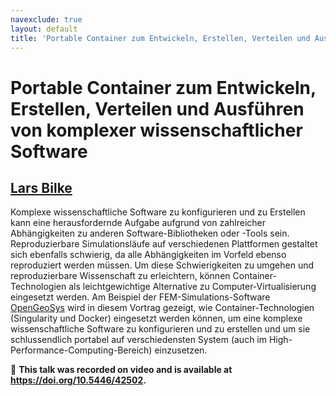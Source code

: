 ```yaml
---
navexclude: true
layout: default
title: 'Portable Container zum Entwickeln, Erstellen, Verteilen und Ausführen von komplexer wissenschaftlicher Software'
---
```


# Portable Container zum Entwickeln, Erstellen, Verteilen und Ausführen von komplexer wissenschaftlicher Software

## [Lars Bilke](../../speaker/TJS3GK/)

Komplexe wissenschaftliche Software zu konfigurieren und zu Erstellen kann eine herausfordernde Aufgabe aufgrund von zahlreicher Abhängigkeiten zu anderen Software-Bibliotheken oder -Tools sein. Reproduzierbare Simulationsläufe auf verschiedenen Plattformen gestaltet sich ebenfalls schwierig, da alle Abhängigkeiten im Vorfeld ebenso reproduziert werden müssen. Um diese Schwierigkeiten zu umgehen und reproduzierbare Wissenschaft zu erleichtern, können Container-Technologien als leichtgewichtige Alternative zu Computer-Virtualisierung eingesetzt werden. Am Beispiel der FEM-Simulations-Software [OpenGeoSys](https://www.opengeosys.org) wird in diesem Vortrag gezeigt, wie Container-Technologien (Singularity und Docker) eingesetzt werden können, um eine komplexe wissenschaftliche Software zu konfigurieren und zu erstellen und um sie schlussendlich portabel auf verschiedensten System (auch im High-Performance-Computing-Bereich) einzusetzen.

🎥 **This talk was recorded on video and is available at <https://doi.org/10.5446/42502>.**